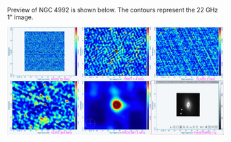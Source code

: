 Preview of NGC 4992 is shown below. The contours represent the 22 GHz 1" image. 

![NGC4992.png](NGC4992.png "NGC4992")

